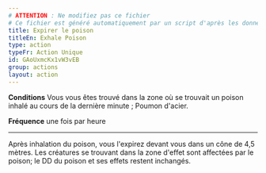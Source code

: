 ```yaml
---
# ATTENTION : Ne modifiez pas ce fichier
# Ce fichier est généré automatiquement par un script d'après les données du module Foundry VTT officiel et de sa traduction
title: Expirer le poison
titleEn: Exhale Poison
type: action
typeFr: Action Unique
id: GAoUxmcKx1vW3vEB
group: actions
layout: action
---
```

<p><strong>Conditions</strong> Vous vous êtes trouvé dans la zone où se trouvait un poison inhalé au cours de la dernière minute ; <a class="entity-link" draggable="true" data-pack="pf2e.feats-srd" data-id="8PMxl8o5YXET58Pn">Poumon d'acier</a>.</p><p><strong>Fréquence</strong> une fois par heure</p><hr><p>Après inhalation du poison, vous l'expirez devant vous dans un cône de 4,5 mètres. Les créatures se trouvant dans la zone d'effet sont affectées par le poison; le DD du poison et ses effets restent inchangés.</p>
